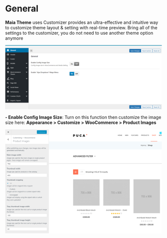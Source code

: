 # General

**Maia Theme** uses Customizer provides an ultra-effective and intuitive way to customize theme layout & setting with real-time preview. Bring all of the settings to the customizer, you do not need to use another theme option anymore

![](../.gitbook/assets/theme-options1.png)

**- Enable Config Image Size**: Turn on this function then customize the image size here: **Appearance > Customize > WooCommerce > Product Images**

![](../.gitbook/assets/options-general2.png)
